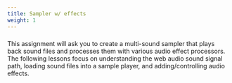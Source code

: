 ```yaml
---
title: Sampler w/ effects
weight: 1
---
```

### 

This assignment will ask you to create a multi-sound sampler that plays back sound files and processes them with various audio effect processors. The following lessons focus on understanding the web audio sound signal path, loading sound files into a sample player, and adding/controlling audio effects.
